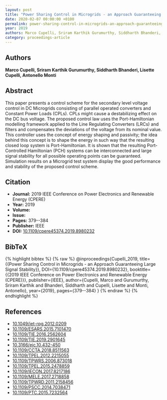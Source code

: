 ```yaml
---
layout: post
title: "Power Sharing Control in Microgrids - an Approach Guaranteeing Large Signal Stability"
date: 2020-02-07 00:00:00 +0100
permalink: power-sharing-control-in-microgrids-an-approach-guaranteeing-large-signal-stability
year: 2019
authors: Marco Cupelli, Sriram Karthik Gurumurthy, Siddharth Bhanderi, Lisette Cupelli, Antonello Monti
category: proceedings-article
---
```

 
## Authors
**Marco Cupelli, Sriram Karthik Gurumurthy, Siddharth Bhanderi, Lisette Cupelli, Antonello Monti**
 
## Abstract
This paper presents a control scheme for the secondary level voltage control in DC Microgrids consisting of parallel operated converters and Constant Power Loads (CPLs). CPLs might cause a destabilizing effect on the DC bus voltage. The proposed control law uses the Port-Hamiltonian modelling framework applied to the Line Regulating Converters (LRCs) and filters and compensates the deviations of the voltage from its nominal value. This controller uses the concept of energy shaping and passivity; the idea behind this concept is to shape the energy in such way that the resulting closed loop system is Port-Hamiltonian. It is shown that the resulting Port-Controlled Hamiltonian (PCH) systems can be interconnected and large signal stability for all possible operating points can be guaranteed. Simulation results on a Microgrid test system display the good performance and stability of the proposed control scheme.
 
## Citation
- **Journal:** 2019 IEEE Conference on Power Electronics and Renewable Energy (CPERE)
- **Year:** 2019
- **Volume:** 
- **Issue:** 
- **Pages:** 379--384
- **Publisher:** IEEE
- **DOI:** [10.1109/cpere45374.2019.8980232](https://doi.org/10.1109/cpere45374.2019.8980232)
 
## BibTeX
{% highlight bibtex %}
{% raw %}
@inproceedings{Cupelli_2019,
  title={{Power Sharing Control in Microgrids - an Approach Guaranteeing Large Signal Stability}},
  DOI={10.1109/cpere45374.2019.8980232},
  booktitle={{2019 IEEE Conference on Power Electronics and Renewable Energy (CPERE)}},
  publisher={IEEE},
  author={Cupelli, Marco and Gurumurthy, Sriram Karthik and Bhanderi, Siddharth and Cupelli, Lisette and Monti, Antonello},
  year={2019},
  pages={379--384}
}
{% endraw %}
{% endhighlight %}
 
## References
- [10.1049/iet-rpg.2012.0209](https://doi.org/10.1049/iet-rpg.2012.0209)
- [10.1109/ESARS.2015.7101470](https://doi.org/10.1109/ESARS.2015.7101470)
- [10.1109/TIE.2016.2562604](https://doi.org/10.1109/TIE.2016.2562604)
- [10.1109/TIE.2019.2901645](https://doi.org/10.1109/TIE.2019.2901645)
- [10.3166/ejc.10.432-450](https://doi.org/10.3166/ejc.10.432-450)
- [10.1109/CCTA.2018.8511563](https://doi.org/10.1109/CCTA.2018.8511563)
- [10.1109/TPEL.2012.2215055](https://doi.org/10.1109/TPEL.2012.2215055)
- [10.1109/TPWRS.2006.873018](https://doi.org/10.1109/TPWRS.2006.873018)
- [10.1109/TPEL.2015.2478859](https://doi.org/10.1109/TPEL.2015.2478859)
- [10.1109/IECON.2017.8217186](https://doi.org/10.1109/IECON.2017.8217186)
- [10.1109/MELE.2017.2718858](https://doi.org/10.1109/MELE.2017.2718858)
- [10.1109/TPWRD.2011.2158456](https://doi.org/10.1109/TPWRD.2011.2158456)
- [10.1109/PSCC.2014.7038471](https://doi.org/10.1109/PSCC.2014.7038471)
- [10.1109/PTC.2015.7232564](https://doi.org/10.1109/PTC.2015.7232564)


